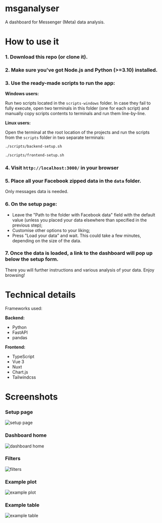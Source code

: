 # msganalyser

A dashboard for Messenger (Meta) data analysis.

# How to use it

### 1. Download this repo (or clone it).

### 2. Make sure you've got Node.js and Python (>=3.10) installed.

### 3. Use the ready-made scripts to run the app:

**Windows users:**

Run two scripts located in the `scripts-windows` folder. In case they fail to fully execute, open two terminals in this folder (one for each script) and manually copy scripts contents to terminals and run them line-by-line. 

**Linux users:**

Open the terminal at the root location of the projects and run the scripts from the `scripts` folder in two separate terminals:
```bash
./scripts/backend-setup.sh
```
```bash
./scripts/frontend-setup.sh
```

### 4. Visit `http://localhost:3000/` in your browser

### 5. Place all your Facebook zipped data in the `data` folder.

Only messages data is needed.

### 6. On the setup page:

- Leave the "Path to the folder with Facebook data" field with the default value (unless you placed your data elsewhere than specified in the previous step);
- Customise other options to your liking;
- Press "Load your data" and wait. This could take a few minutes, depending on the size of the data.

### 7. Once the data is loaded, a link to the dashboard will pop up below the setup form.

There you will further instructions and various analysis of your data. Enjoy browsing!

# Technical details

Frameworks used:

**Backend:**
- Python
- FastAPI
- pandas

**Frontend:**
- TypeScript
- Vue 3
- Nuxt
- Chart.js
- Tailwindcss

# Screenshots

### Setup page

![setup page](https://firebasestorage.googleapis.com/v0/b/my-projects-showcase.appspot.com/o/app-screenshots%2F6%2Fmsganalyser1.png?alt=media&token=7a70c81a-3ebc-49a2-b76d-a6668adefa0a)

### Dashboard home

![dashboard home](https://firebasestorage.googleapis.com/v0/b/my-projects-showcase.appspot.com/o/app-screenshots%2F6%2Fmsganalyser2.png?alt=media&token=3567cd06-753c-4cd9-bbf1-05f5cf273e3a)

### Filters

![filters](https://firebasestorage.googleapis.com/v0/b/my-projects-showcase.appspot.com/o/app-screenshots%2F6%2Fmsganalyser3.png?alt=media&token=ded4215d-1a71-413c-9ee3-197c25d12884)

### Example plot

![example plot](https://firebasestorage.googleapis.com/v0/b/my-projects-showcase.appspot.com/o/app-screenshots%2F6%2Fmsganalyser4.png?alt=media&token=4c201707-4aca-448d-ae50-83982785830c)

### Example table

![example table](https://firebasestorage.googleapis.com/v0/b/my-projects-showcase.appspot.com/o/app-screenshots%2F6%2Fmsganalyser5.png?alt=media&token=b496d049-8327-4df5-a0fa-51e8efbc21d0)
